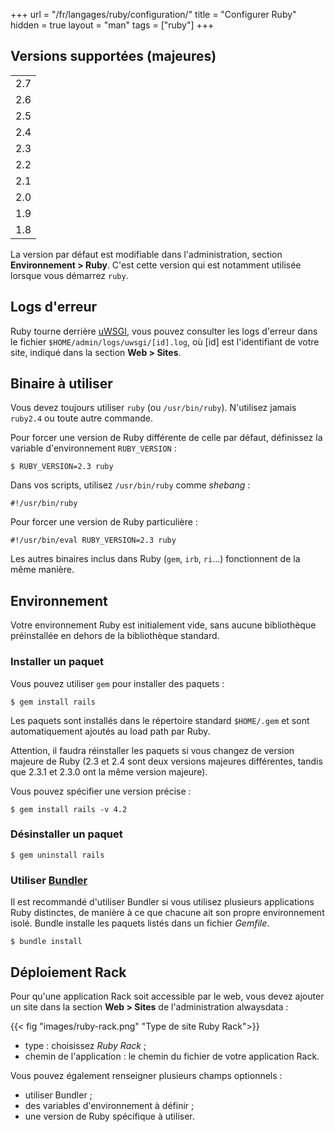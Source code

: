+++
url = "/fr/langages/ruby/configuration/"
title = "Configurer Ruby"
hidden = true
layout = "man"
tags = ["ruby"]
+++

## Versions supportées (majeures)

|  |
| --- |
| 2.7 |
| 2.6 |
| 2.5 |
| 2.4 |
| 2.3 |
| 2.2 |
| 2.1 |
| 2.0 |
| 1.9 |
| 1.8 |

La version par défaut est modifiable dans l'administration, section **Environnement > Ruby**. C'est cette version qui est notamment utilisée lorsque vous démarrez `ruby`.

## Logs d'erreur

Ruby tourne derrière [uWSGI](https://uwsgi-docs.readthedocs.io/en/latest/), vous pouvez consulter les logs d'erreur dans le fichier `$HOME/admin/logs/uwsgi/[id].log`, où [id] est l'identifiant de votre site, indiqué dans la section **Web > Sites**.

## Binaire à utiliser

Vous devez toujours utiliser `ruby` (ou `/usr/bin/ruby`). N'utilisez jamais `ruby2.4` ou toute autre commande.

Pour forcer une version de Ruby différente de celle par défaut, définissez la variable d'environnement `RUBY_VERSION` :

```
$ RUBY_VERSION=2.3 ruby
```

Dans vos scripts, utilisez `/usr/bin/ruby` comme *shebang* :

```
#!/usr/bin/ruby
```

Pour forcer une version de Ruby particulière :

```
#!/usr/bin/eval RUBY_VERSION=2.3 ruby
```

Les autres binaires inclus dans Ruby (`gem`, `irb`, `ri`…) fonctionnent de la même manière.

## Environnement

Votre environnement Ruby est initialement vide, sans aucune bibliothèque préinstallée en dehors de la bibliothèque standard.

### Installer un paquet

Vous pouvez utiliser `gem` pour installer des paquets :

```
$ gem install rails
```

Les paquets sont installés dans le répertoire standard `$HOME/.gem` et sont automatiquement ajoutés au load path par Ruby.

Attention, il faudra réinstaller les paquets si vous changez de version majeure de Ruby (2.3 et 2.4 sont deux versions majeures différentes, tandis que 2.3.1 et 2.3.0 ont la même version majeure).

Vous pouvez spécifier une version précise :

```
$ gem install rails -v 4.2
```

### Désinstaller un paquet

```
$ gem uninstall rails
```

### Utiliser [Bundler](http://bundler.io/)

Il est recommandé d'utiliser Bundler si vous utilisez plusieurs applications Ruby distinctes, de manière à ce que chacune ait son propre environnement isolé. Bundle installe les paquets listés dans un fichier *Gemfile*.

```
$ bundle install
```

## Déploiement Rack

Pour qu'une application Rack soit accessible par le web, vous devez ajouter un site dans la section **Web > Sites** de l'administration alwaysdata :

{{< fig "images/ruby-rack.png" "Type de site Ruby Rack">}}

* type : choisissez *Ruby Rack* ;
* chemin de l'application : le chemin du fichier de votre application Rack.

Vous pouvez également renseigner plusieurs champs optionnels :

* utiliser Bundler ;
* des variables d'environnement à définir ;
* une version de Ruby spécifique à utiliser.
